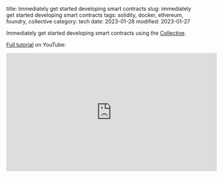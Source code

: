 title: Immediately get started developing smart contracts
slug: immediately get started developing smart contracts
tags: solidity, docker, ethereum, foundry, collective
category: tech
date: 2023-01-28
modified: 2023-01-27

Immediately get started developing smart contracts using the [Collective](https://github.com/collectivexyz).

<script src="https://gist.github.com/jac18281828/51eac27821a533e974de8ea1fc13342a.js"></script>

[Full tutorial](https://youtu.be/30MEzS7J66U) on YouTube:

<iframe width="560" height="315" src="https://www.youtube.com/embed/30MEzS7J66U" title="YouTube video player" frameborder="0" allow="accelerometer; autoplay; clipboard-write; encrypted-media; gyroscope; picture-in-picture; web-share" allowfullscreen></iframe>
